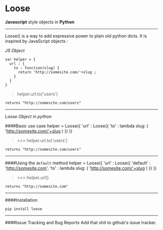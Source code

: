 Loose
===================

**Javascript** style objects in **Python**

----------

Loose() is a way to add expressive power to plain old python dicts. It is inspired by JavaScript objects : 

*JS Object*

    var helper = {
      url : {
        to : function(slug) {
          return 'http://somesite.com/'+slug ;
        }
      }
    }

> helper.url.to('users') 

`returns "http://somesite.com/users"`

----
*Loose Object in python*

####Basic use case
    helper = Loose({
      'url' : Loose({
        'to' : lambda slug: (
          'http://somesite.com/'+slug 
        )
      })
    })
    
> \>\>\> helper.url.to('users') 

`returns "http://somesite.com/users"`


-------

####Using the `default` method
    helper = Loose({
      'url' : Loose({
        'default' : 'http://somesite.com',
        'to' : lambda slug: (
          'http://somesite.com/'+slug 
        )
      })
    })
    
> \>\>\> helper.url()

`returns "http://somesite.com"`

-------
####Installation

`pip install loose`

-------
####Issue Tracking and Bug Reports
Add that shit to github's issue tracker.